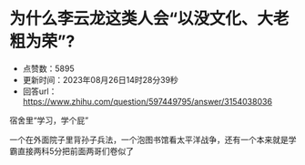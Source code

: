 # 为什么李云龙这类人会“以没文化、大老粗为荣”?
- 点赞数：5895
- 更新时间：2023年08月26日14时28分39秒
- 回答url：https://www.zhihu.com/question/597449795/answer/3154038036
<body>
 <p data-pid="whWHRHEl">宿舍里“学习，学个屁”</p>
 <p data-pid="IDZqOtdY">一个在外面院子里背孙子兵法，一个泡图书馆看太平洋战争，还有一个本来就是学霸直接两科5分把前面两哥们卷似了</p>
</body>
